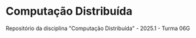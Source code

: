 # Computação Distribuída


Repositório da disciplina "Computação Distribuída" - 2025.1 - Turma 06G


